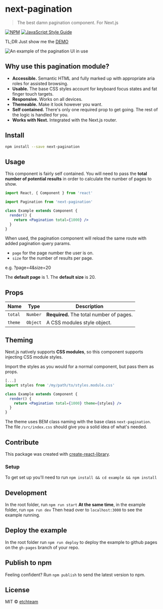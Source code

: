 # next-pagination

> The best damn pagination component. For Next.js

[![NPM](https://img.shields.io/npm/v/next-pagination.svg)](https://www.npmjs.com/package/next-pagination) [![JavaScript Style Guide](https://img.shields.io/badge/code_style-standard-brightgreen.svg)](https://standardjs.com)

TL;DR Just show me the [DEMO](https://etchteam.github.io/next-pagination)

<img src="https://raw.githubusercontent.com/etchteam/next-pagination/master/example/public/example.png" alt="An example of the pagination UI in use" />

## Why use this pagination module?

- **Accessible.** Semantic HTML and fully marked up with appropriate aria roles for assisted browsing.
- **Usable.** The base CSS styles account for keyboard focus states and fat finger touch targets.
- **Responsive.** Works on all devices.
- **Themeable.** Make it look however you want.
- **Self contained.** There's only one required prop to get going. The rest of the logic is handled for you.
- **Works with Next.** Integrated with the Next.js router.

## Install

```bash
npm install --save next-pagination
```

## Usage
This component is fairly self contained. You will need to pass the **total number of potential results** in order to calculate the number of pages to show.

```jsx
import React, { Component } from 'react'

import Pagination from 'next-pagination'

class Example extends Component {
  render() {
    return <Pagination total={1000} />
  }
}
```

When used, the pagination component will reload the same route with added pagination query params.

- `page` for the page number the user is on.
- `size` for the number of results per page.

e.g. ?page=4&size=20

The **default page** is 1. The **default size** is 20.

## Props

| Name                     | Type       | Description                               |
| ------------------------ | ---------- | ----------------------------------------- |
| `total`                  | `Number`   | **Required.** The total number of pages.  |
| `theme`                  | `Object`   | A CSS modules style object.               |

## Theming
Next.js natively supports **CSS modules**, so this component supports injecting CSS module styles.

Import the styles as you would for a normal component, but pass them as props.

```jsx
[...]
import styles from '/my/path/to/styles.module.css'

class Example extends Component {
  render() {
    return <Pagination total={1000} theme={styles} />
  }
}
```

The theme uses BEM class naming with the base class `next-pagination`. The file `/src/index.css` should give you a solid idea of what's needed.

## Contribute

This package was created with [create-react-library](https://github.com/transitive-bullshit/create-react-library#readme).

### Setup

To get set up you'll need to run `npm install && cd example && npm install`

## Development

In the root folder, run `npm run start`
**At the same time**, in the example folder, run `npm run dev`
Then head over to `localhost:3000` to see the example running.

## Deploy the example

In the root folder run `npm run deploy` to deploy the example to github pages on the `gh-pages` branch of your repo.

## Publish to npm

Feeling confident? Run `npm publish` to send the latest version to npm.

## License

MIT © [etchteam](https://github.com/etchteam)
